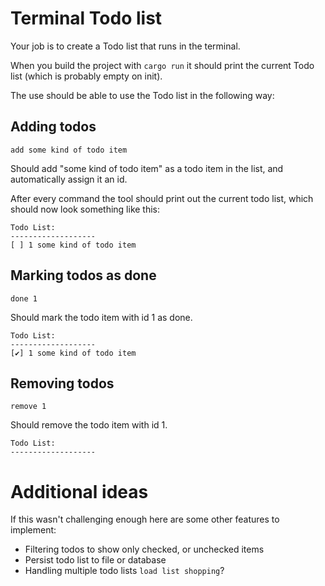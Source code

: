 # Terminal Todo list
Your job is to create a Todo list that runs in the terminal.

When you build the project with `cargo run` it should print the current Todo list (which is probably empty on init).

The use should be able to use the Todo list in the following way:

## Adding todos

`add some kind of todo item`

Should add "some kind of todo item" as a todo item in the list, and automatically assign it an id.

After every command the tool should print out the current todo list, which should now look something like this:

```
Todo List:  
-------------------
[ ] 1 some kind of todo item
```

## Marking todos as done

`done 1`

Should mark the todo item with id 1 as done.

```
Todo List:  
-------------------
[✔] 1 some kind of todo item
```

## Removing todos

`remove 1`

Should remove the todo item with id 1.

```
Todo List:  
-------------------
```


# Additional ideas
If this wasn't challenging enough here are some other features to implement:
* Filtering todos to show only checked, or unchecked items
* Persist todo list to file or database
* Handling multiple todo lists `load list shopping`?
